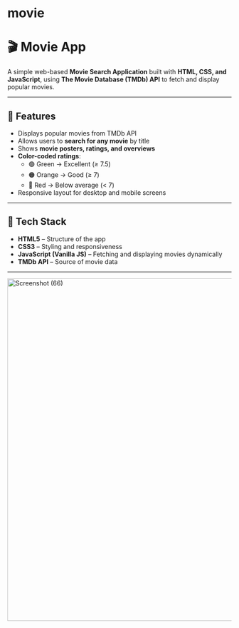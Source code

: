 # movie
# 🎬 Movie App

A simple web-based **Movie Search Application** built with **HTML, CSS, and JavaScript**, using **The Movie Database (TMDb) API** to fetch and display popular movies.

---

## 🚀 Features

- Displays popular movies from TMDb API  
- Allows users to **search for any movie** by title  
- Shows **movie posters, ratings, and overviews**  
- **Color-coded ratings**:
  - 🟢 Green → Excellent (≥ 7.5)
  - 🟠 Orange → Good (≥ 7)
  - 🔴 Red → Below average (< 7)
- Responsive layout for desktop and mobile screens

---

## 🧩 Tech Stack

- **HTML5** – Structure of the app  
- **CSS3** – Styling and responsiveness  
- **JavaScript (Vanilla JS)** – Fetching and displaying movies dynamically  
- **TMDb API** – Source of movie data  

---


<img width="1366" height="768" alt="Screenshot (66)" src="https://github.com/user-attachments/assets/1fb6f6bd-fdf0-47d6-a6a4-016d93756f04" />

